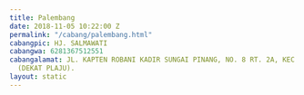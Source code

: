 ```yaml
---
title: Palembang
date: 2018-11-05 10:22:00 Z
permalink: "/cabang/palembang.html"
cabangpic: HJ. SALMAWATI
cabangwa: 6281367512551
cabangalamat: JL. KAPTEN ROBANI KADIR SUNGAI PINANG, NO. 8 RT. 2A, KEC. RAMBUTAN SUMSEL,
  (DEKAT PLAJU).
layout: static
---
```


	 